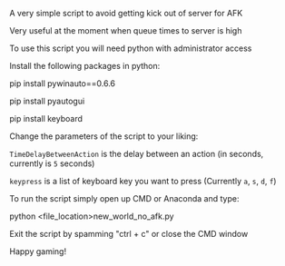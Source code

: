 
A very simple script to avoid getting kick out of server for AFK

Very useful at the moment when queue times to server is high

To use this script you will need python with administrator access

Install the following packages in python:

pip install pywinauto==0.6.6

pip install pyautogui

pip install keyboard

Change the parameters of the script to your liking:

`TimeDelayBetweenAction` is the delay between an action (in seconds, currently is `5` seconds)

`keypress` is a list of keyboard key you want to press (Currently `a`, `s`, `d`, `f`)


To run the script simply open up CMD or Anaconda and type:

python <file_location>new_world_no_afk.py


Exit the script by spamming "ctrl + c" or close the CMD window


Happy gaming!


